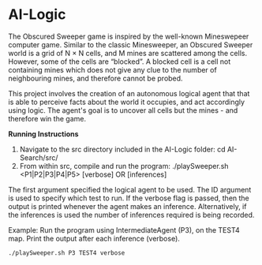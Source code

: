 # AI-Logic
The Obscured Sweeper game is inspired by the well-known Mineswepeer computer game. Similar to the classic Minesweeper, an Obscured Sweeper world is a grid of N × N cells, and M mines are scattered among the cells. However, some of the cells are “blocked”. A blocked cell is a cell not containing mines which does not give any clue to the number of neighbouring mines, and therefore cannot be probed.

This project involves the creation of an autonomous logical agent that that is able to perceive facts about the world it occupies, and act accordingly using logic. The agent's goal is to uncover all cells but the mines - and therefore win the game.


**Running Instructions**
1. Navigate to the src directory included in the AI-Logic folder:
      cd AI-Search/src/
2. From within src, compile and run the program:
./playSweeper.sh <P1|P2|P3|P4|P5> <ID> [verbose] OR [inferences]
  
The first argument specified the logical agent to be used. The ID argument is used to specify which test to run. If the verbose flag is passed, then the output is printed whenever the agent makes an inference. Alternatively, if the inferences is used the number of inferences required is being recorded.

 Example:
Run the program using IntermediateAgent (P3), on the TEST4 map. Print the output after each inference (verbose).
  
`./playSweeper.sh P3 TEST4 verbose`
